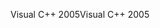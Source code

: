 <span data-ttu-id="602ca-101">Visual C++ 2005</span><span class="sxs-lookup"><span data-stu-id="602ca-101">Visual C++ 2005</span></span>